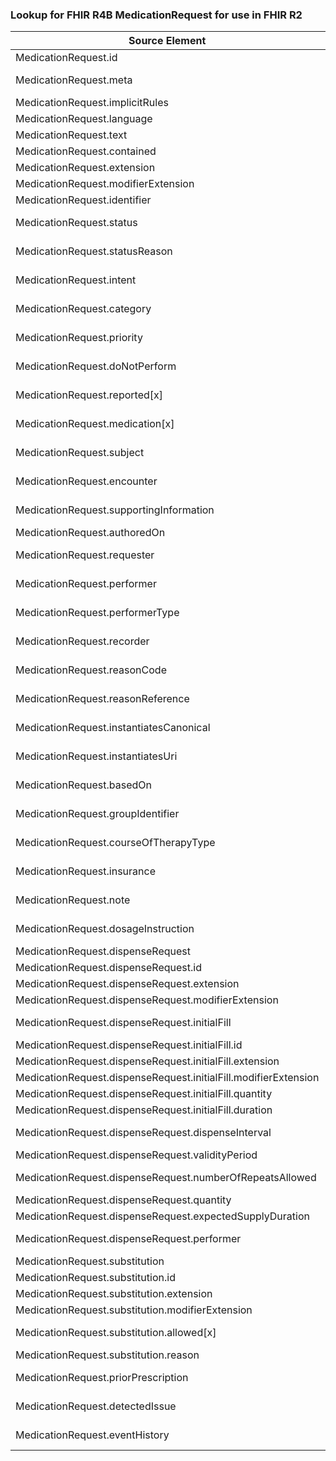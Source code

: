 ### Lookup for FHIR R4B MedicationRequest for use in FHIR R2

| Source Element | Usage | Target |
| -------------- | ----- | ------ |
| MedicationRequest.id | UseElementRenamed | MedicationOrder.id |
| MedicationRequest.meta | UseExtension | http://hl7.org/fhir/4.3/StructureDefinition/extension-MedicationRequest.meta |
| MedicationRequest.implicitRules | UseElementRenamed | MedicationOrder.implicitRules |
| MedicationRequest.language | UseElementRenamed | MedicationOrder.language |
| MedicationRequest.text | UseElementRenamed | MedicationOrder.text |
| MedicationRequest.contained | UseElementRenamed | MedicationOrder.contained |
| MedicationRequest.extension | UseElementRenamed | MedicationOrder.extension |
| MedicationRequest.modifierExtension | UseElementRenamed | MedicationOrder.modifierExtension |
| MedicationRequest.identifier | UseElementRenamed | MedicationOrder.identifier |
| MedicationRequest.status | UseExtension | http://hl7.org/fhir/4.3/StructureDefinition/extension-MedicationRequest.status |
| MedicationRequest.statusReason | UseExtension | http://hl7.org/fhir/4.3/StructureDefinition/extension-MedicationRequest.statusReason |
| MedicationRequest.intent | UseExtension | http://hl7.org/fhir/4.3/StructureDefinition/extension-MedicationRequest.intent |
| MedicationRequest.category | UseExtension | http://hl7.org/fhir/4.3/StructureDefinition/extension-MedicationRequest.category |
| MedicationRequest.priority | UseExtension | http://hl7.org/fhir/4.3/StructureDefinition/extension-MedicationRequest.priority |
| MedicationRequest.doNotPerform | UseExtension | http://hl7.org/fhir/4.3/StructureDefinition/extension-MedicationRequest.doNotPerform |
| MedicationRequest.reported[x] | UseExtension | http://hl7.org/fhir/4.3/StructureDefinition/extension-MedicationRequest.reported |
| MedicationRequest.medication[x] | UseExtension | http://hl7.org/fhir/4.3/StructureDefinition/extension-MedicationRequest.medication |
| MedicationRequest.subject | UseExtension | http://hl7.org/fhir/4.3/StructureDefinition/extension-MedicationRequest.subject |
| MedicationRequest.encounter | UseExtension | http://hl7.org/fhir/4.3/StructureDefinition/extension-MedicationRequest.encounter |
| MedicationRequest.supportingInformation | UseExtension | http://hl7.org/fhir/4.3/StructureDefinition/extension-MedicationRequest.supportingInformation |
| MedicationRequest.authoredOn | UseElementRenamed | MedicationOrder.dateWritten |
| MedicationRequest.requester | UseExtension | http://hl7.org/fhir/4.3/StructureDefinition/extension-MedicationRequest.requester |
| MedicationRequest.performer | UseExtension | http://hl7.org/fhir/4.3/StructureDefinition/extension-MedicationRequest.performer |
| MedicationRequest.performerType | UseExtension | http://hl7.org/fhir/4.3/StructureDefinition/extension-MedicationRequest.performerType |
| MedicationRequest.recorder | UseExtension | http://hl7.org/fhir/4.3/StructureDefinition/extension-MedicationRequest.recorder |
| MedicationRequest.reasonCode | UseExtension | http://hl7.org/fhir/4.3/StructureDefinition/extension-MedicationRequest.reasonCode |
| MedicationRequest.reasonReference | UseExtension | http://hl7.org/fhir/4.3/StructureDefinition/extension-MedicationRequest.reasonReference |
| MedicationRequest.instantiatesCanonical | UseExtension | http://hl7.org/fhir/4.3/StructureDefinition/extension-MedicationRequest.instantiatesCanonical |
| MedicationRequest.instantiatesUri | UseExtension | http://hl7.org/fhir/4.3/StructureDefinition/extension-MedicationRequest.instantiatesUri |
| MedicationRequest.basedOn | UseExtension | http://hl7.org/fhir/4.3/StructureDefinition/extension-MedicationRequest.basedOn |
| MedicationRequest.groupIdentifier | UseExtension | http://hl7.org/fhir/4.3/StructureDefinition/extension-MedicationRequest.groupIdentifier |
| MedicationRequest.courseOfTherapyType | UseExtension | http://hl7.org/fhir/4.3/StructureDefinition/extension-MedicationRequest.courseOfTherapyType |
| MedicationRequest.insurance | UseExtension | http://hl7.org/fhir/4.3/StructureDefinition/extension-MedicationRequest.insurance |
| MedicationRequest.note | UseExtension | http://hl7.org/fhir/4.3/StructureDefinition/extension-MedicationRequest.note |
| MedicationRequest.dosageInstruction | UseExtension | http://hl7.org/fhir/4.3/StructureDefinition/extension-MedicationRequest.dosageInstruction |
| MedicationRequest.dispenseRequest | UseElementRenamed | MedicationOrder.dispenseRequest |
| MedicationRequest.dispenseRequest.id | UseElementRenamed | MedicationOrder.dispenseRequest.id |
| MedicationRequest.dispenseRequest.extension | UseElementRenamed | MedicationOrder.dispenseRequest.extension |
| MedicationRequest.dispenseRequest.modifierExtension | UseElementRenamed | MedicationOrder.dispenseRequest.modifierExtension |
| MedicationRequest.dispenseRequest.initialFill | UseExtension | http://hl7.org/fhir/4.3/StructureDefinition/extension-MedicationRequest.dispenseRequest.initialFill |
| MedicationRequest.dispenseRequest.initialFill.id | UseExtensionFromAncestor | - |
| MedicationRequest.dispenseRequest.initialFill.extension | UseExtensionFromAncestor | - |
| MedicationRequest.dispenseRequest.initialFill.modifierExtension | UseExtensionFromAncestor | - |
| MedicationRequest.dispenseRequest.initialFill.quantity | UseExtensionFromAncestor | - |
| MedicationRequest.dispenseRequest.initialFill.duration | UseExtensionFromAncestor | - |
| MedicationRequest.dispenseRequest.dispenseInterval | UseExtension | http://hl7.org/fhir/4.3/StructureDefinition/extension-MedicationRequest.dispenseRequest.dispenseInterval |
| MedicationRequest.dispenseRequest.validityPeriod | UseElementRenamed | MedicationOrder.dispenseRequest.validityPeriod |
| MedicationRequest.dispenseRequest.numberOfRepeatsAllowed | UseExtension | http://hl7.org/fhir/4.3/StructureDefinition/extension-MedicationRequest.dispenseRequest.numberOfRepeatsAllowed |
| MedicationRequest.dispenseRequest.quantity | UseElementRenamed | MedicationOrder.dispenseRequest.quantity |
| MedicationRequest.dispenseRequest.expectedSupplyDuration | UseElementRenamed | MedicationOrder.dispenseRequest.expectedSupplyDuration |
| MedicationRequest.dispenseRequest.performer | UseExtension | http://hl7.org/fhir/4.3/StructureDefinition/extension-MedicationRequest.dispenseRequest.performer |
| MedicationRequest.substitution | UseElementRenamed | MedicationOrder.substitution |
| MedicationRequest.substitution.id | UseElementRenamed | MedicationOrder.substitution.id |
| MedicationRequest.substitution.extension | UseElementRenamed | MedicationOrder.substitution.extension |
| MedicationRequest.substitution.modifierExtension | UseElementRenamed | MedicationOrder.substitution.modifierExtension |
| MedicationRequest.substitution.allowed[x] | UseExtension | http://hl7.org/fhir/4.3/StructureDefinition/extension-MedicationRequest.substitution.allowed |
| MedicationRequest.substitution.reason | UseElementRenamed | MedicationOrder.substitution.reason |
| MedicationRequest.priorPrescription | UseExtension | http://hl7.org/fhir/4.3/StructureDefinition/extension-MedicationRequest.priorPrescription |
| MedicationRequest.detectedIssue | UseExtension | http://hl7.org/fhir/4.3/StructureDefinition/extension-MedicationRequest.detectedIssue |
| MedicationRequest.eventHistory | UseExtension | http://hl7.org/fhir/4.3/StructureDefinition/extension-MedicationRequest.eventHistory |
